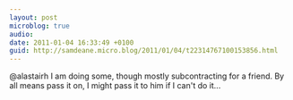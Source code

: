 ```yaml
---
layout: post
microblog: true
audio: 
date: 2011-01-04 16:33:49 +0100
guid: http://samdeane.micro.blog/2011/01/04/t22314767100153856.html
---
```

@alastairh I am doing some, though mostly subcontracting for a friend. By all means pass it on, I might pass it to him if I can't do it...
